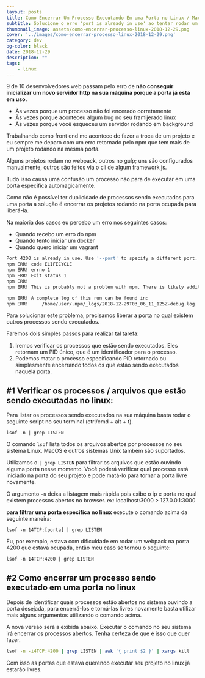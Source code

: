 ```yaml
---
layout: posts
title: Como Encerrar Um Processo Executando Em uma Porta no Linux / MacOS
subtitle: Solucione o erro 'port is already in use' ao tentar rodar um servidor http
thumbnail_image: assets/como-encerrar-processo-linux-2018-12-29.png
cover: '../images/como-encerrar-processo-linux-2018-12-29.png'
category: dev
bg-color: black
date: 2018-12-29
description: ""
tags:
	- linux
---
```


9 de 10 desenvolvedores web passam pelo erro de **não conseguir inicializar um novo servidor http na sua máquina porque a porta já está em uso.**

- Às vezes porque um processo não foi encerado corretamente
- Às vezes porque aconteceu algum bug no seu framijerado linux
- Às vezes porque você esqueceu um servidor rodando em background

Trabalhando como front end me acontece de fazer a troca de um projeto e eu sempre me deparo com um erro retornado pelo npm que tem mais de um projeto rodando na mesma porta.

Alguns projetos rodam no webpack, outros no gulp; uns são configurados manualmente, outros são feitos via o cli de algum framework js.

Tudo isso causa uma confusão um processo não para de executar em uma porta específica automagicamente.

Como não é possível ter duplicidade de processos sendo executados para uma porta a solução é encerrar os projetos rodando na porta ocupada para liberá-la.

Na maioria dos casos eu percebo um erro nos seguintes casos:

- Quando recebo um erro do npm
- Quando tento iniciar um docker
- Quando quero iniciar um vagrant

```bash
Port 4200 is already in use. Use '--port' to specify a different port.
npm ERR! code ELIFECYCLE
npm ERR! errno 1
npm ERR! Exit status 1
npm ERR!
npm ERR! This is probably not a problem with npm. There is likely additional logging output above.

npm ERR! A complete log of this run can be found in:
npm ERR!     /home/user/.npm/_logs/2018-12-29T03_06_11_125Z-debug.log
```

Para solucionar este problema, precisamos liberar a porta no qual existem outros processos sendo executados.

Faremos dois simples passos para realizar tal tarefa:

1. Iremos verificar os processos que estão sendo executados. Eles retornam um PID único, que é um identificador para o processo.
2. Podemos matar o processo específicando PID retornado ou simplesmente encerrando todos os que estão sendo executados naquela porta.

## #1 Verificar os processos / arquivos que estão sendo executadas no linux:

Para listar os processos sendo executados na sua máquina basta rodar o seguinte script no seu terminal (ctrl/cmd + alt + t).

`lsof -n | grep LISTEN`

O comando `lsof` lista todos os arquivos abertos por processos no seu sistema Linux. MacOS e outros sistemas Unix também são suportados.

Utilizamos o `| grep LISTEN` para filtrar os arquivos que estão ouvindo alguma porta nesse momento. Você poderá verificar qual processo está iniciado na porta do seu projeto e pode matá-lo para tornar a porta livre novamente.

O argumento `-n` deixa a listagem mais rápida pois exibe o ip e porta no qual existem processos abertos no browser. ex: localhost:3000 > 127.0.0.1:3000

**para filtrar uma porta específica no linux** execute o comando acima da seguinte maneira:

`lsof -n 14TCP:[porta] | grep LISTEN`

Eu, por exemplo, estava com dificuldade em rodar um webpack na porta 4200 que estava ocupada, então meu caso se tornou o seguinte:

`lsof -n 14TCP:4200 | grep LISTEN`

## #2 Como encerrar um processo sendo executado em uma porta no linux

Depois de identificar quais processos estão abertos no sistema ouvindo a porta desejada, para encerrá-los e torná-las livres novamente basta utilizar mais alguns argumentos utilizando o comando acima.

A nova versão será a exibida abaixo. Executar o comando no seu sistema irá encerrar os processos abertos. Tenha certeza de que é isso que quer fazer.

```bash
lsof -n -i4TCP:4200 | grep LISTEN | awk '{ print $2 }' | xargs kill
```

Com isso as portas que estava querendo executar seu projeto no linux já estarão livres.
